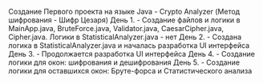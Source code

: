 Создание Первого проекта на языке Java - Crypto Analyzer (Метод шифрования - Шифр Цезаря)
День 1. - Создание файлов и логики в MainApp.java, BruteForce.java, Validator.java, CaesarCipher.java, Cipher.java. Логики в StatisticalAnalyzer.java - нет
День 2. - Создана логика в StatisticalAnalyzer.java и началась разработка UI интерфейса
День 3. - Продолжается разработка UI интерфейса
День 4. - Создание логики для окон: шифрования и дешифрования
День 5. - Создание логики для оставшихся окон: Бруте-форса и Статистического анализа

